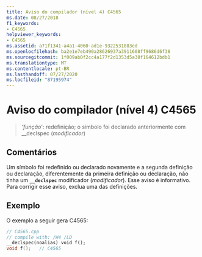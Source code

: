 ```yaml
---
title: Aviso do compilador (nível 4) C4565
ms.date: 08/27/2018
f1_keywords:
- C4565
helpviewer_keywords:
- C4565
ms.assetid: a71f1341-a4a1-4060-ad1e-9322531883ed
ms.openlocfilehash: ba2e1e7eb490a28626937a3911608ff9686d6f38
ms.sourcegitcommit: 1f009ab0f2cc4a177f2d1353d5a38f164612bdb1
ms.translationtype: MT
ms.contentlocale: pt-BR
ms.lasthandoff: 07/27/2020
ms.locfileid: "87195974"
---
```

# <a name="compiler-warning-level-4-c4565"></a>Aviso do compilador (nível 4) C4565

> '*função*': redefinição; o símbolo foi declarado anteriormente com __declspec (*modificador*)

## <a name="remarks"></a>Comentários

Um símbolo foi redefinido ou declarado novamente e a segunda definição ou declaração, diferentemente da primeira definição ou declaração, não tinha um **`__declspec`** modificador (*modificador*). Esse aviso é informativo. Para corrigir esse aviso, exclua uma das definições.

## <a name="example"></a>Exemplo

O exemplo a seguir gera C4565:

```cpp
// C4565.cpp
// compile with: /W4 /LD
__declspec(noalias) void f();
void f();   // C4565
```
